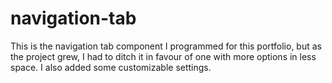 # navigation-tab
[//]: # (Description)
This is the navigation tab component I programmed for this portfolio, but as the project grew, I had to ditch it in favour of one with more options in less space. I also added some customizable settings.